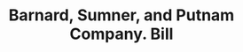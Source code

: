 ---
doi: 10.7916/D8QZ3P12
date_other: '1900'
date_other_textual: 1900-1909
form: printed ephemera
genre:
- Invoices
name:
- Barnard, Sumner, and Putnam Company
object_in_context_url: https://biggert.cul.columbia.edu/items/view/ave_biggert_00519
subject_hierarchical_geographic:
- Worcester, Massachusetts, United States
subject_name:
- Barnard, Sumner, and Putnam Company
title: Barnard, Sumner, and Putnam Company. Bill
sort_title: Barnard, Sumner, and Putnam Company. Bill
call_number: ave_biggert_00519
coordinates:
- 42.266666666666666,-71.8
pid: ave_biggert_00519
identifiers: ave_biggert_00519
thumbnail: https://derivativo-1.library.columbia.edu/iiif/2/ldpd:343742/full/!256,256/0/native.jpg
permalink: "/items/ave_biggert_00519/"
layout: iiif-image-page
---